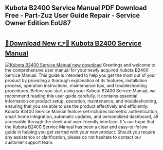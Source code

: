 ## Kubota B2400 Service Manual PDF Download Free - Part-Zuz User Guide Repair - Service Owner Edition EoU87

# <h2><a href="http://bc40604.oget.top/?id=Kubota+B2400+Service+Manual">🔗Download New 👉🔴 Kubota B2400 Service Manual</a></h2>

[![Kubota B2400 Service Manual new download](https://i.imgur.com/5g1atiW.png)](http://bc40604.oget.top/?id=Kubota+B2400+Service+Manual)
Greetings and welcome to the comprehensive user manual for your newly acquired Kubota B2400 Service Manual. This guide is intended to help you get the most out of your product by providing a thorough explanation of its features, installation process, operation instructions, maintenance tips, and troubleshooting procedures. Before you start using your Kubota B2400 Service Manual, we recommend reading this user guide carefully. It contains essential information on product setup, operation, maintenance, and troubleshooting, ensuring that you are able to use the product effectively and efficiently. Kubota B2400 Service Manual feature set includes biometric authentication, smart home integration, automatic updates, and personalized dashboard, all accessible through the sleek and user-friendly interface. It's our hope that the Kubota B2400 Service Manual has been a clear and easy-to-follow guide in helping you get started with your new product. Should you require any assistance or clarification, please do not hesitate to contact our customer support team.
